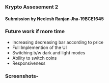 ### Krypto Assesement 2

#### Submission by Neelesh Ranjan Jha-19BCE1645



### Future work if more time
- Increasing decreasing bar according to price
- Full Implemention of the UI
- Switching b/w dark and light modes
- Ability to switch coins
- Responsiveness

### Screenshots-
